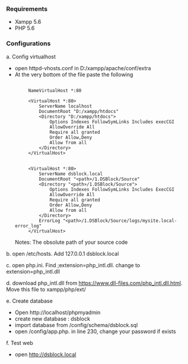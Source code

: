 ###  Requirements
- Xampp 5.6
- PHP 5.6

###  Configurations
a. Config virtualhost
+ open httpd-vhosts.conf in D:/xampp/apache/conf/extra
+ At the very bottom of the file paste the following
   ```
   
		NameVirtualHost *:80
      
		<VirtualHost *:80>
		    ServerName localhost
		    DocumentRoot "D:/xampp/htdocs"
		    <Directory "D:/xampp/htdocs">
		        Options Indexes FollowSymLinks Includes execCGI
		        AllowOverride All
		        Require all granted
		        Order Allow,Deny
		        Allow from all
		    </Directory>
		</VirtualHost>
		
		
		<VirtualHost *:80>
		    ServerName dsblock.local
		    DocumentRoot "<path>/1.DSBlock/Source"
		    <Directory "<path>/1.DSBlock/Source">
		        Options Indexes FollowSymLinks Includes ExecCGI
		        AllowOverride All
		        Require all granted
		        Order Allow,Deny
		        Allow from all
		    </Directory>
		    ErrorLog "<path>/1.DSBlock/Source/logs/mysite.local-error_log"
		</VirtualHost>
   ```
   Notes: **<path>** The obsolute path of your source code

b. open /etc/hosts. Add 127.0.0.1 dsblock.local

c. open php.ini. Find ;extension=php\_intl.dll. change to extension=php\_intl.dll

d. download php\_intl.dll from https://www.dll-files.com/php_intl.dll.html. Move this file to xampp/php/ext/

e. Create database
- Open http://localhost/phpmyadmin
- create new database : dsblock
- import database from /config/schema/dsblock.sql
- open /config/app.php. in line 230, change your password if exists

f. Test web
- open http://dsblock.local